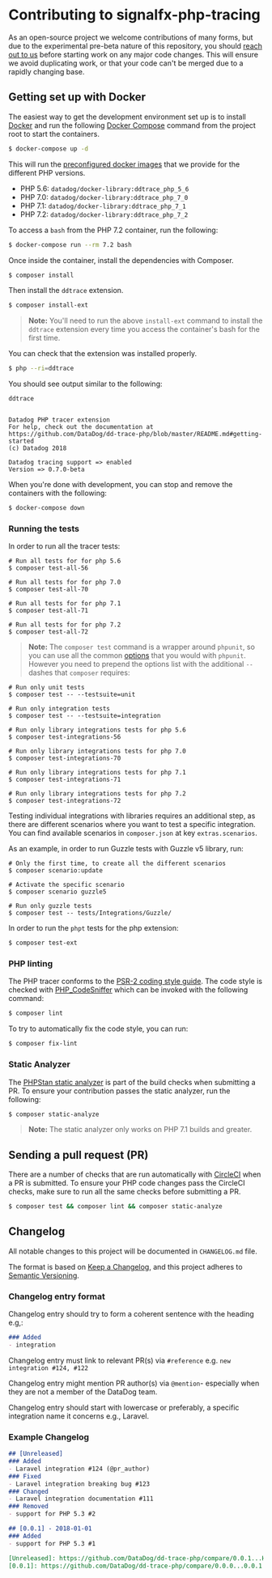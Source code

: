 # Contributing to signalfx-php-tracing

As an open-source project we welcome contributions of many forms, but due to the experimental pre-beta nature of this repository, you should [reach out to us](https://github.com/signalfx/signalfx-php-tracing/issues) before starting work on any major code changes. This will ensure we avoid duplicating work, or that your code can't be merged due to a rapidly changing base.

## Getting set up with Docker

The easiest way to get the development environment set up is to install [Docker](https://www.docker.com/) and run the following [Docker Compose](https://docs.docker.com/compose/) command from the project root to start the containers.

```bash
$ docker-compose up -d
```

This will run the [preconfigured docker images](https://hub.docker.com/r/datadog/docker-library/) that we provide for the different PHP versions.

- PHP 5.6: `datadog/docker-library:ddtrace_php_5_6`
- PHP 7.0: `datadog/docker-library:ddtrace_php_7_0`
- PHP 7.1: `datadog/docker-library:ddtrace_php_7_1`
- PHP 7.2: `datadog/docker-library:ddtrace_php_7_2`

To access a `bash` from the PHP 7.2 container, run the following:

```bash
$ docker-compose run --rm 7.2 bash
```

Once inside the container, install the dependencies with Composer.

```bash
$ composer install
```

Then install the `ddtrace` extension.

```bash
$ composer install-ext
```

> **Note:** You'll need to run the above `install-ext` command to install the `ddtrace` extension every time you access the container's bash for the first time.

You can check that the extension was installed properly.

```bash
$ php --ri=ddtrace
```

You should see output similar to the following:

```
ddtrace


Datadog PHP tracer extension
For help, check out the documentation at https://github.com/DataDog/dd-trace-php/blob/master/README.md#getting-started
(c) Datadog 2018

Datadog tracing support => enabled
Version => 0.7.0-beta
```

When you're done with development, you can stop and remove the containers with the following:

```bash
$ docker-compose down
```

### Running the tests

In order to run all the tracer tests:

    # Run all tests for for php 5.6
    $ composer test-all-56

    # Run all tests for for php 7.0
    $ composer test-all-70

    # Run all tests for for php 7.1
    $ composer test-all-71

    # Run all tests for for php 7.2
    $ composer test-all-72

> **Note:** The `composer test` command is a wrapper around `phpunit`, so you can use all the common [options](https://phpunit.de/manual/5.7/en/textui.html#textui.clioptions) that you would with `phpunit`. However you need to prepend the options list with the additional `--` dashes that `composer` requires:

    # Run only unit tests
    $ composer test -- --testsuite=unit

    # Run only integration tests
    $ composer test -- --testsuite=integration

    # Run only library integrations tests for php 5.6
    $ composer test-integrations-56

    # Run only library integrations tests for php 7.0
    $ composer test-integrations-70

    # Run only library integrations tests for php 7.1
    $ composer test-integrations-71

    # Run only library integrations tests for php 7.2
    $ composer test-integrations-72

Testing individual integrations with libraries requires an additional step, as there are different scenarios where you want to test
a specific integration. You can find available scenarios in `composer.json` at key `extras.scenarios`.

As an example, in order to run Guzzle tests with Guzzle v5 library, run:

    # Only the first time, to create all the different scenarios
    $ composer scenario:update

    # Activate the specific scenario
    $ composer scenario guzzle5

    # Run only guzzle tests
    $ composer test -- tests/Integrations/Guzzle/

In order to run the `phpt` tests for the php extension:

```bash
$ composer test-ext
```

### PHP linting

The PHP tracer conforms to the [PSR-2 coding style guide](https://www.php-fig.org/psr/psr-2/). The code style is checked with [PHP_CodeSniffer](https://github.com/squizlabs/PHP_CodeSniffer) which can be invoked with the following command:

```bash
$ composer lint
```

To try to automatically fix the code style, you can run:

```bash
$ composer fix-lint
```

### Static Analyzer

The [PHPStan static analyzer](https://github.com/phpstan/phpstan) is part of the build checks when submitting a PR. To ensure your contribution passes the static analyzer, run the following:

```bash
$ composer static-analyze
```

> **Note:** The static analyzer only works on PHP 7.1 builds and greater.

## Sending a pull request (PR)

There are a number of checks that are run automatically with [CircleCI](https://circleci.com/gh/signalfx/signalfx-php-tracing/tree/master) when a PR is submitted. To ensure your PHP code changes pass the CircleCI checks, make sure to run all the same checks before submitting a PR.

```bash
$ composer test && composer lint && composer static-analyze
```

## Changelog

All notable changes to this project will be documented in `CHANGELOG.md` file.

The format is based on [Keep a Changelog](https://keepachangelog.com/en/1.0.0/),
and this project adheres to [Semantic Versioning](https://semver.org/spec/v2.0.0.html).

### Changelog entry format

Changelog entry should try to form a coherent sentence with the heading e.g,:

```md
### Added
- integration
```

Changelog entry must link to relevant PR(s) via ```#reference``` e.g. ```new integration #124, #122```

Changelog entry might mention PR author(s) via ```@mention```- especially when they are not a member of the DataDog team.

Changelog entry should start with lowercase or preferably, a specific integration name it concerns e.g., Laravel.

### Example Changelog

```md
## [Unreleased]
### Added
- Laravel integration #124 (@pr_author)
### Fixed
- Laravel integration breaking bug #123
### Changed
- Laravel integration documentation #111
### Removed
- support for PHP 5.3 #2

## [0.0.1] - 2018-01-01
### Added
- support for PHP 5.3 #1

[Unreleased]: https://github.com/DataDog/dd-trace-php/compare/0.0.1...HEAD
[0.0.1]: https://github.com/DataDog/dd-trace-php/compare/0.0.0...0.0.1
```
